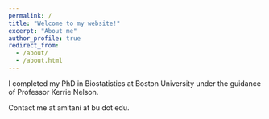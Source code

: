 ```yaml
---
permalink: /
title: "Welcome to my website!"
excerpt: "About me"
author_profile: true
redirect_from: 
  - /about/
  - /about.html
---
```



I completed my PhD in Biostatistics at Boston University under the guidance of Professor Kerrie Nelson. 

Contact me at amitani at bu dot edu.
